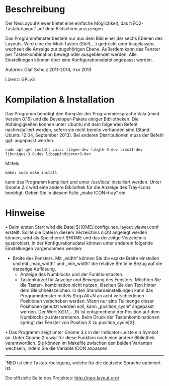 Beschreibung
========================================================================

Der NeoLayoutViewer bietet eine einfache Möglichkeit, das NEO2-
Tastaturlayout¹ auf dem Bildschirm anzuzeigen. 

Das Programmfenster besteht nur aus dem Bild einer der sechs Ebenen des Layouts.
Wird eine der Mod-Tasten (Shift,…) gedrückt oder losgelassen, wechselt die Anzeige zur zugehörigen
Ebene. Außerdem kann das Fenster per Tastenkombination bewegt oder ausgeblendet werden. 
Alle Einstellungen können über eine Konfigurationsdatei angepasst werden.

Autoren: Olaf Schulz 2011-2014, rixx 2013

Lizenz: GPLv3


Kompilation & Installation
========================================================================

Das Programm benötigt den Kompiler der Programmiersprache Vala (mind. Version 0.16)
und die Developer-Pakete einiger Bibliotheken. Die Abhängigkeiten können unter Ubuntu
mit dem folgenden Befehl nachinstalliert werden, sofern sie nicht bereits vorhanden sind (Stand: Ubuntu 12.04, September 2013). Bei anderen Distributionen muss der Befehl ggf. angepasst werden.

    sudo apt-get install valac libgee-dev libgtk-3-dev libx11-dev libunique-3.0-dev libappindicator3-dev

Mittels

    make; sudo make install

kann das Programm kompiliert und unter /usr/local installiert werden.
Unter Gnome 2.x wird eine andere Bibliothek für die Anzeige des Tray-Icons benötigt.
Geben Sie in diesem Falle „make ICON=tray“ ein.


Hinweise
========================================================================
• Beim ersten Start wird die Datei $HOME/.config/.neo_layout_viewer.conf erstellt.
	Sollte die Datei in diesem Verzeichnis nicht angelegt werden können, wird als Speicherort $HOME
	und das derzeitge Verzeichnis ausprobiert.
	In der Konfigurationsdatei können unter anderem folgende Einstellungen vorgenommen
	werden:
  - Breite des Fensters. Mit „width“ können Sie die exakte Breite einstellen und mit
		„max_width“ und „min_width“ die relative Breite in Bezug auf die derzeitge Auflösung.
	- Anzeige des Numblocks und der Funktionstasten.
	- Tastenkürzel für Anzeige und Bewegung des Fensters. Möchten Sie die Tasten-
		kombination nicht nutzen, löschen Sie den Text hinter dem Gleichheitszeichen.
		In den Standardeinstellungen kann das Programmfenster mittels Strg+Alt+N an
		acht verschiedenen Positionen verschoben werden. Wenn nur eine Teilmenge dieser
		Positionen genutzt werden soll, kann „position_cycle“ angepasst werden.
		Der Wert X∈{1,…,9} ist entsprechend der Position auf dem Numblocks zu interpretieren.
		Beim  Druck der Tastenkombinationen springt das Fenster von Position X zu position_cycle[X].

• Das Programm zeigt unter Gnome 3.x in der Indicator-Leiste ein Symbol an. Unter Gnome 2.x
	war für diese Funktion noch eine andere Bibliothek verantwortlich. Sie können im
	Makefile zwischen den beiden Varianten wechseln, indem Sie die Variable ICON anpassen.



______________________________________________________________________
¹NEO ist eine Tastaturbelegung, welche für die deutsche Sprache optimiert ist.

 Die offizielle Seite des Projektes: http://neo-layout.org/
